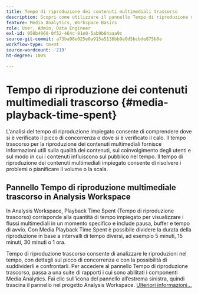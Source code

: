 ```yaml
---
title: Tempo di riproduzione dei contenuti multimediali trascorso
description: Scopri come utilizzare il pannello Tempo di riproduzione multimediale trascorso per analizzare il tempo di riproduzione trascorso e per comprendere la concorrenza dei picchi e dove si sono verificati gli abbandoni.
feature: Media Analytics, Workspace Basics
role: User, Admin, Data Engineer
exl-id: 958b4968-0f52-464c-81e0-5ab9b84aaa9c
source-git-commit: a73ba98e025e0a915a5136bb9e0d5bcbde875b0a
workflow-type: tm+mt
source-wordcount: '219'
ht-degree: 100%

---
```


# Tempo di riproduzione dei contenuti multimediali trascorso  {#media-playback-time-spent}

L’analisi del tempo di riproduzione impiegato consente di comprendere dove si è verificato il picco di concorrenza o dove si è verificato il calo. Il tempo trascorso per la riproduzione dei contenuti multimediali fornisce informazioni utili sulla qualità dei contenuti, sul coinvolgimento degli utenti e sul modo in cui i contenuti influiscono sul pubblico nel tempo. Il tempo di riproduzione dei contenuti multimediali impiegato consente di risolvere i problemi o pianificare il volume o la scala.

## Pannello Tempo di riproduzione multimediale trascorso in Analysis Workspace

In Analysis Workspace, Playback Time Spent (Tempo di riproduzione trascorso) corrisponde alla quantità di tempo impiegato per visualizzare i flussi multimediali in un momento specifico e include pausa, buffer e tempo di avvio. Con Media Playback Time Spent è possibile dividere la durata della riproduzione in base a intervalli di tempo diversi, ad esempio 5 minuti, 15 minuti, 30 minuti o 1 ora.


Tempo di riproduzione trascorso consente di analizzare le riproduzioni nel tempo, con dettagli sul picco di concorrenza e con la possibilità di suddividerli e confrontarli. Per accedere al pannello Tempo di riproduzione trascorso, passa a una suite di rapporti i cui sono abilitati i componenti Media Analytics. Fai clic sull’icona del pannello all’estrema sinistra, quindi trascina il pannello nel progetto Analysis Workspace. [Ulteriori informazioni...](https://experienceleague.adobe.com/docs/analytics/analyze/analysis-workspace/panels/media-playback-timespent/media-playback-time-spent.html?lang=it)

<!-- ## DOES THIS APPLY Get Concurrent Viewers via Analytics Reporting API

REVISE You can also get concurrent viewer data for up to 1-month at a time at minute-level granularity using the Analytics Reporting API 2.0.  The reporting API uses the same definition of concurrent viewers as Analysis Workspace.  For more information see [_*Get concurrent viewers JSON report data with Analytics 2.0 APIs*_](/help/reporting/reports-and-analytics/get-concurrent-json20.md). -->

